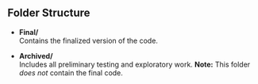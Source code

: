 ## Folder Structure

- **Final/**  
  Contains the finalized version of the code.

- **Archived/**  
  Includes all preliminary testing and exploratory work.
  **Note:** This folder *does not* contain the final code.